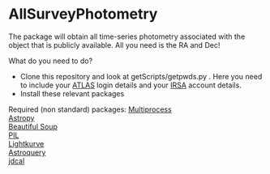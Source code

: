 # AllSurveyPhotometry
The package will obtain all time-series photometry associated with the object that is publicly available. All you need is the RA and Dec!


What do you need to do?
- Clone this repository and look at getScripts/getpwds.py  . Here you need to include your [ATLAS](https://fallingstar-data.com/forcedphot/) login details and your [IRSA](https://irsa.ipac.caltech.edu/Missions/ztf.html) account details.
- Install these relevant packages 
 

Required (non standard) packages:
[Multiprocess](https://pypi.org/project/multiprocess/)  
[Astropy](https://docs.astropy.org/en/stable/install.html)  
[Beautiful Soup](https://pypi.org/project/beautifulsoup4/)  
[PIL](https://pypi.org/project/Pillow/)  
[Lightkurve](https://docs.lightkurve.org/about/install.html)  
[Astroquery](https://astroquery.readthedocs.io/en/latest/)  
[jdcal](https://pypi.org/project/jdcal/)  
